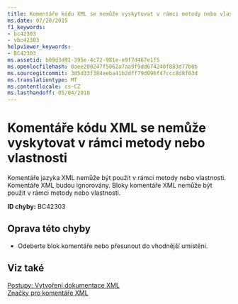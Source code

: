 ```yaml
---
title: Komentáře kódu XML se nemůže vyskytovat v rámci metody nebo vlastnosti
ms.date: 07/20/2015
f1_keywords:
- bc42303
- vbc42303
helpviewer_keywords:
- BC42303
ms.assetid: b09d3d91-395e-4c72-981e-e9f7d467e1f5
ms.openlocfilehash: 0aee200247f5062a7aa9f9dd674240f883d77b0b
ms.sourcegitcommit: 3d5d33f384eeba41b2dff79d096f47ccc8d8f03d
ms.translationtype: MT
ms.contentlocale: cs-CZ
ms.lasthandoff: 05/04/2018
---
```

# <a name="xml-comment-cannot-appear-within-a-method-or-a-property"></a>Komentáře kódu XML se nemůže vyskytovat v rámci metody nebo vlastnosti
Komentáře jazyka XML nemůže být použit v rámci metody nebo vlastnosti. Komentáře XML budou ignorovány. Bloky komentáře XML nemůže být použit v rámci metody nebo vlastnosti.  
  
 **ID chyby:** BC42303  
  
## <a name="to-correct-this-error"></a>Oprava této chyby  
  
-   Odeberte blok komentáře nebo přesunout do vhodnější umístění.  
  
## <a name="see-also"></a>Viz také  
 [Postupy: Vytvoření dokumentace XML](../../visual-basic/programming-guide/program-structure/how-to-create-xml-documentation.md)  
 [Značky pro komentáře XML](../../visual-basic/language-reference/xmldoc/recommended-xml-tags-for-documentation-comments.md)
